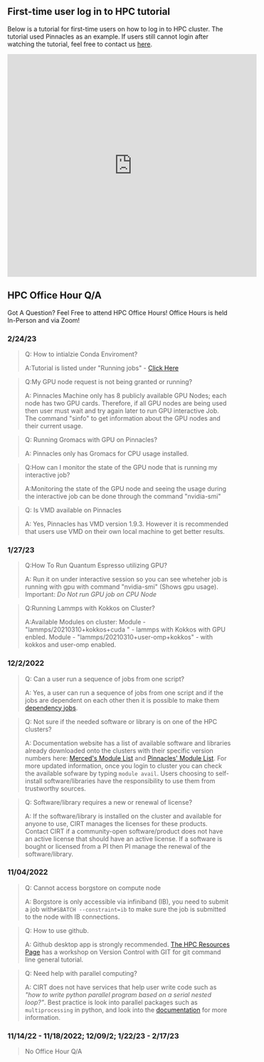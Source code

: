 ## First-time user log in to HPC tutorial <!-- {docsify-ignore} -->
Below is a tutorial for first-time users on how to log in to HPC cluster. The tutorial used Pinnacles as an example. If users still cannot login after watching the tutorial, feel free to contact us [here](https://ucmerced.service-now.com/servicehub?id=public_kb_article&sys_id=3c3ee9ff1b67a0543a003112cd4bcb13&form_id=06da3f8edbfc08103c4d56f3ce9619f4).

<p align='center'>
<iframe width="560" height="500" src="https://www.youtube.com/embed/kfHjL9_kgQA" title="YouTube video player" frameborder="0" allow="accelerometer; autoplay; clipboard-write; encrypted-media; gyroscope; picture-in-picture; web-share" allowfullscreen></iframe>
</p>

## HPC Office Hour Q/A <!-- {docsify-ignore} -->
Got A Question? Feel Free to attend HPC Office Hours! Office Hours is held In-Person and via Zoom!
 
### 2/24/23
>Q: How to intialzie Conda Enviroment?
>
>A:Tutorial is listed under "Running jobs" - [Click Here](running_R_mpi.md)

>Q:My GPU node request is not being granted or running?
>
>A: Pinnacles Machine only has 8 publicly available GPU Nodes; each node has two GPU cards. Therefore, if all GPU nodes are being used then user must wait and try again later to run GPU interactive Job. 
The command "sinfo" to get information about the GPU nodes and their current usage. 


>Q: Running Gromacs with GPU on Pinnacles?
>
>A: Pinnacles only has Gromacs for CPU usage installed.

>Q:How can I monitor the state of the GPU node that is running my interactive job?
>
>A:Monitoring the state of the GPU node and seeing the usage during the interactive job can be done through the command "nvidia-smi"

>Q: Is VMD available on Pinnacles
>
>A: Yes, Pinnacles has VMD version 1.9.3. However it is recommended that users use VMD on their own local machine to get better results.




### 1/27/23
> Q:How To Run Quantum Espresso utilizing GPU?
>
>A: Run it on under interactive session so you can see wheteher job is running with gpu with command "nvidia-smi" (Shows gpu usage).
>Important: *Do Not run GPU job on CPU Node*

>Q:Running Lammps with Kokkos on Cluster?
>
>A:Available Modules on cluster:   Module - "lammps/20210310+kokkos+cuda " - lammps with Kokkos with GPU enbled. 
>Module - "lammps/20210310+user-omp+kokkos"  - with kokkos and user-omp enabled. 


### 12/2/2022
> Q: Can a user run a sequence of jobs from one script?
>
>A: Yes, a user can run a sequence of jobs from one script and if the jobs are dependent on each other then it is possible to make them [dependency jobs](https://slurm.schedmd.com/sbatch.html).

>Q: Not sure if the needed software or library is on one of the HPC clusters? 
>
>A: Documentation website has a list of available software and libraries already downloaded onto the clusters with their specific version numbers here: [Merced's Module List](modules.md) and [Pinnacles' Module List](p_modules.md). For more updated information, once you login to cluster you can check the available sofware by typing `module avail`. Users choosing to self-install software/libraries have the responsibility to use them from trustworthy sources. 

>Q: Software/library requires a new or renewal of license?
>
>A: If the software/library is installed on the cluster and available for anyone to use, CIRT manages the licenses for these products. Contact CIRT if a community-open software/product does not have an active license that should have an active license. If a software is bought or licensed from a PI then PI manage the renewal of the software/library.  


### 11/04/2022
> Q: Cannot access borgstore on compute node
>
>A: Borgstore is only accessible via infiniband (IB), you need to submit a job with`#SBATCH --constraint=ib` to make sure the job is submitted to the node with IB connections.  

> Q: How to use github. 
>
>A: Github desktop app is strongly recommended. [The HPC Resources Page](software_carpentry.md) has a workshop on Version Control with GIT for git command line general tutorial.  


>Q: Need help with parallel computing?
>
>A: CIRT does not have services that help user write code such as *"how to write python parallel program based on a serial nested loop?"*. 
>Best practice is look into parallel packages such as `multiprocessing` in python, and look into the [documentation](https://docs.python.org/3/library/multiprocessing.html) for more information. 


### 11/14/22 - 11/18/2022; 12/09/2; 1/22/23 - 2/17/23
>No Office Hour Q/A 


 




